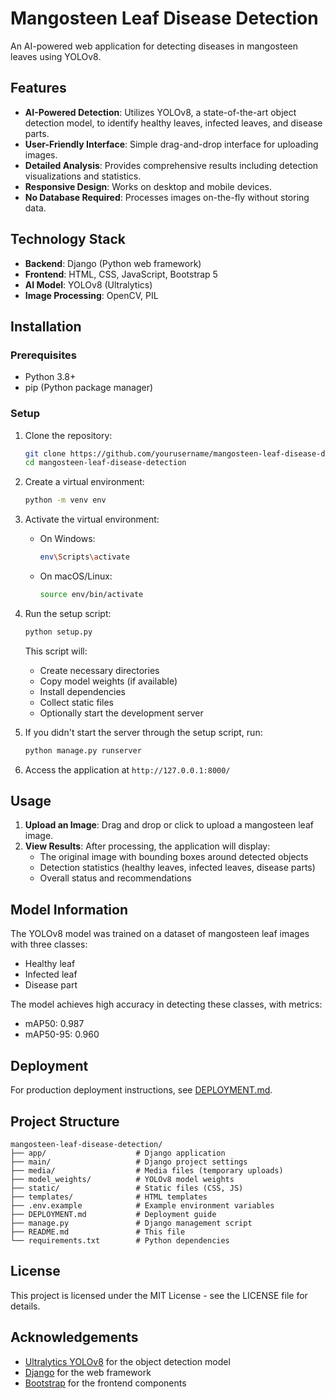 # Mangosteen Leaf Disease Detection

An AI-powered web application for detecting diseases in mangosteen leaves using YOLOv8.

## Features

- **AI-Powered Detection**: Utilizes YOLOv8, a state-of-the-art object detection model, to identify healthy leaves, infected leaves, and disease parts.
- **User-Friendly Interface**: Simple drag-and-drop interface for uploading images.
- **Detailed Analysis**: Provides comprehensive results including detection visualizations and statistics.
- **Responsive Design**: Works on desktop and mobile devices.
- **No Database Required**: Processes images on-the-fly without storing data.

## Technology Stack

- **Backend**: Django (Python web framework)
- **Frontend**: HTML, CSS, JavaScript, Bootstrap 5
- **AI Model**: YOLOv8 (Ultralytics)
- **Image Processing**: OpenCV, PIL

## Installation

### Prerequisites

- Python 3.8+
- pip (Python package manager)

### Setup

1. Clone the repository:
   ```bash
   git clone https://github.com/yourusername/mangosteen-leaf-disease-detection.git
   cd mangosteen-leaf-disease-detection
   ```

2. Create a virtual environment:
   ```bash
   python -m venv env
   ```

3. Activate the virtual environment:
   - On Windows:
     ```bash
     env\Scripts\activate
     ```
   - On macOS/Linux:
     ```bash
     source env/bin/activate
     ```

4. Run the setup script:
   ```bash
   python setup.py
   ```
   
   This script will:
   - Create necessary directories
   - Copy model weights (if available)
   - Install dependencies
   - Collect static files
   - Optionally start the development server

5. If you didn't start the server through the setup script, run:
   ```bash
   python manage.py runserver
   ```

6. Access the application at `http://127.0.0.1:8000/`

## Usage

1. **Upload an Image**: Drag and drop or click to upload a mangosteen leaf image.
2. **View Results**: After processing, the application will display:
   - The original image with bounding boxes around detected objects
   - Detection statistics (healthy leaves, infected leaves, disease parts)
   - Overall status and recommendations

## Model Information

The YOLOv8 model was trained on a dataset of mangosteen leaf images with three classes:
- Healthy leaf
- Infected leaf
- Disease part

The model achieves high accuracy in detecting these classes, with metrics:
- mAP50: 0.987
- mAP50-95: 0.960

## Deployment

For production deployment instructions, see [DEPLOYMENT.md](DEPLOYMENT.md).

## Project Structure

```
mangosteen-leaf-disease-detection/
├── app/                    # Django application
├── main/                   # Django project settings
├── media/                  # Media files (temporary uploads)
├── model_weights/          # YOLOv8 model weights
├── static/                 # Static files (CSS, JS)
├── templates/              # HTML templates
├── .env.example            # Example environment variables
├── DEPLOYMENT.md           # Deployment guide
├── manage.py               # Django management script
├── README.md               # This file
└── requirements.txt        # Python dependencies
```

## License

This project is licensed under the MIT License - see the LICENSE file for details.

## Acknowledgements

- [Ultralytics YOLOv8](https://github.com/ultralytics/ultralytics) for the object detection model
- [Django](https://www.djangoproject.com/) for the web framework
- [Bootstrap](https://getbootstrap.com/) for the frontend components 